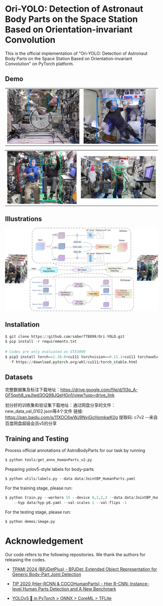 # Ori-YOLO: Detection of Astronaut Body Parts on the Space Station Based on Orientation-invariant Convolution

This is the official implementation of "Ori-YOLO: Detection of Astronaut Body Parts on the Space Station Based on Orientation-invariant Convolution" on PyTorch platform.

## Demo

<table> 
  <tr> 
    <td>
      <img src="https://github.com/saber778899/Ori-YOLO/blob/main/demos/demo2.jpg">
    </td> 
    <td>
      <img src="https://github.com/saber778899/Ori-YOLO/blob/main/demos/demo1.jpg">
    </td> 
  </tr> 
</table>

<table> 
  <tr> 
    <td>
      <img src="https://github.com/saber778899/Ori-YOLO/blob/main/demos/demo3.jpg">
    </td> 
    <td>
      <img src="https://github.com/saber778899/Ori-YOLO/blob/main/demos/demo4.jpg">
    </td> 
  </tr> 
</table>


## Illustrations

![image](https://github.com/saber778899/Ori-YOLO/blob/main/test_img/Ori-YOLO.png)

## Installation

```python
$ git clone https://github.com/saber778899/Ori-YOLO.git
$ pip install -r requirements.txt

# Codes are only evaluated on GTX3090
$ pip3 install torch==1.10.0+cu111 torchvision==0.11.1+cu111 torchaudio==0.10.0+cu111 \
  -f https://download.pytorch.org/whl/cu111/torch_stable.html
```

## Datasets

完整数据集及标注下载地址：https://drive.google.com/file/d/1l3p_A-GF5qoh8_yaJIwd3OQ98JQeHGn1/view?usp=drive_link

划分好的训练集和验证集下载地址：通过网盘分享的文件：new_data_val_0102.json等4个文件
链接: https://pan.baidu.com/s/11XOC6wWJ9NyiGcHomkwK0g 提取码: c7v2 
--来自百度网盘超级会员v5的分享

## Training and Testing

Process official annotations of AstroBodyParts for our task by running 

```python
$ python tools/get_anno_HumanParts_v2.py
```

Preparing yolov5-style labels for body-parts

```python
$ python utils/labels.py --data data/JointBP_HumanParts.yaml
```

For the training stage, please run:

```python
$ python train.py --workers 15 --device 0,1,2,3 --data data/JointBP_HumanParts.yaml \
    --hyp data/hyp-p6.yaml --val-scales 1 --val-flips -1 
```

For the testing stage, please run:

```python
$ python demos/image.py
```


# Acknowledgement

Our code refers to the following repositories. We thank the authors for releasing the codes.

* [TPAMI 2024 (BPJDetPlus) - BPJDet: Extended Object Representation for Generic Body-Part Joint Detection](https://github.com/hnuzhy/BPJDet/tree/BPJDetPlus?tab=readme-ov-file)

* [TIP 2020 (Hier-RCNN & COCOHumanParts) - Hier R-CNN: Instance-level Human Parts Detection and A New Benchmark](https://github.com/soeaver/Hier-R-CNN)

* [YOLOv5 🚀 in PyTorch > ONNX > CoreML > TFLite](https://github.com/ultralytics/yolov5)
